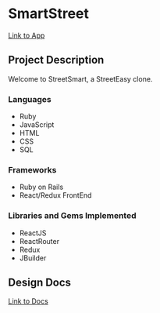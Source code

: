 # SmartStreet

[Link to App](www.google.com)

## Project Description
Welcome to StreetSmart, a StreetEasy clone.
### Languages
  * Ruby
  * JavaScript
  * HTML
  * CSS
  * SQL
### Frameworks
  * Ruby on Rails
  * React/Redux FrontEnd
### Libraries and Gems Implemented
  * ReactJS
  * ReactRouter
  * Redux
  * JBuilder

## Design Docs
[Link to Docs](https://github.com/nikumar1206/StreetSmart/wiki)
